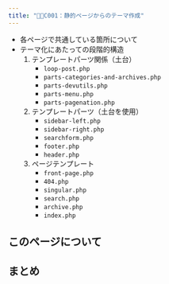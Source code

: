 ```yaml
---
title: "🚧📄C001：静的ページからのテーマ作成"
---
```


- 各ページで共通している箇所について
- テーマ化にあたっての段階的構造
  1. テンプレートパーツ関係（土台）
     - `loop-post.php`
     - `parts-categories-and-archives.php`
     - `parts-devutils.php`
     - `parts-menu.php`
     - `parts-pagenation.php`
  2. テンプレートパーツ（土台を使用）
     - `sidebar-left.php`
     - `sidebar-right.php`
     - `searchform.php`
     - `footer.php`
     - `header.php`
  3. ページテンプレート
     - `front-page.php`
     - `404.php`
     - `singular.php`
     - `search.php`
     - `archive.php`
     - `index.php`

## このページについて

## まとめ
